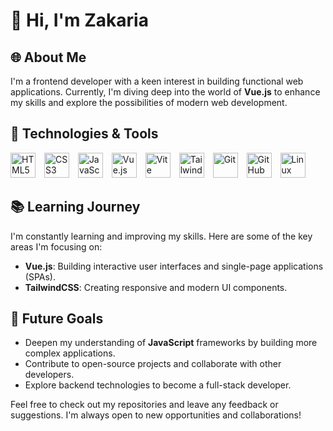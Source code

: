 # 👋 Hi, I'm Zakaria

## 🌐 About Me

I'm a frontend developer with a keen interest in building functional web applications. Currently, I'm diving deep into the world of **Vue.js** to enhance my skills and explore the possibilities of modern web development.

## 🔧 Technologies & Tools

<p align="left">
  <img src="https://cdn.jsdelivr.net/gh/devicons/devicon@latest/icons/html5/html5-original.svg" alt="HTML5" width="40" height="40" style="padding-right:10px"/>
  <img src="https://cdn.jsdelivr.net/gh/devicons/devicon@latest/icons/css3/css3-original.svg" alt="CSS3" width="40" height="40" style="padding-right:10px"/>
  <img src="https://cdn.jsdelivr.net/gh/devicons/devicon@latest/icons/javascript/javascript-original.svg" alt="JavaScript" width="40" height="40" style="padding-right:10px"/>
  <img src="https://cdn.jsdelivr.net/gh/devicons/devicon@latest/icons/vuejs/vuejs-original.svg" alt="Vue.js" width="40" height="40" style="padding-right:10px"/>
  <img src="https://cdn.jsdelivr.net/gh/devicons/devicon@latest/icons/vitejs/vitejs-original.svg" alt="Vite" width="40" height="40" style="padding-right:10px"/>
  <img src="https://cdn.jsdelivr.net/gh/devicons/devicon@latest/icons/tailwindcss/tailwindcss-original.svg" alt="TailwindCSS" width="40" height="40" style="padding-right:10px"/>
  <img src="https://cdn.jsdelivr.net/gh/devicons/devicon@latest/icons/git/git-original.svg" alt="Git" width="40" height="40" style="padding-right:10px"/>
  <img src="https://cdn.jsdelivr.net/gh/devicons/devicon@latest/icons/github/github-original.svg" alt="GitHub" width="40" height="40" style="padding-right:10px"/>
  <img src="https://cdn.jsdelivr.net/gh/devicons/devicon@latest/icons/linux/linux-original.svg" alt="Linux" width="40" height="40"/>
</p>

## 📚 Learning Journey

I'm constantly learning and improving my skills. Here are some of the key areas I'm focusing on:

- **Vue.js**: Building interactive user interfaces and single-page applications (SPAs).
- **TailwindCSS**: Creating responsive and modern UI components.

## 🚀 Future Goals

- Deepen my understanding of **JavaScript** frameworks by building more complex applications.
- Contribute to open-source projects and collaborate with other developers.
- Explore backend technologies to become a full-stack developer.

Feel free to check out my repositories and leave any feedback or suggestions. I'm always open to new opportunities and collaborations!

